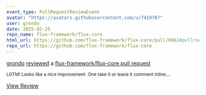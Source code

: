 ```yaml
---
event_type: PullRequestReviewEvent
avatar: "https://avatars.githubusercontent.com/u/741970?"
user: grondo
date: 2025-02-25
repo_name: flux-framework/flux-core
html_url: https://github.com/flux-framework/flux-core/pull/6661#pullrequestreview-2638793892
repo_url: https://github.com/flux-framework/flux-core
---
```


<a href='https://github.com/grondo' target='_blank'>grondo</a> <a href='https://github.com/flux-framework/flux-core/pull/6661#pullrequestreview-2638793892' target='_blank'>reviewed</a> a <a href='https://github.com/flux-framework/flux-core/pull/6661' target='_blank'>flux-framework/flux-core pull request</a>

<small>LGTM! Looks like a nice improvement. One take it or leave it comment inline....</small>

<a href='https://github.com/flux-framework/flux-core/pull/6661#pullrequestreview-2638793892' target='_blank'>View Review</a>